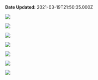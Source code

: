 **Date Updated:** 2021-03-19T21:50:35.000Z

![](https://s3.amazonaws.com/cdn.freshdesk.com/data/helpdesk/attachments/production/48093653308/original/kNhgPMjXQJmAh9r4B14zF4f7gA1NLmaDqQ.jpg?1616170718)

![](https://s3.amazonaws.com/cdn.freshdesk.com/data/helpdesk/attachments/production/48093653362/original/tCHvi2Rxc85ZuOyfsxiUuinEJ0sjJsi0lg.png?1616170737)

![](https://s3.amazonaws.com/cdn.freshdesk.com/data/helpdesk/attachments/production/48093653398/original/00xG9d5xmU7Hw2fbr7EvZiWRAGRAEBZNVQ.png?1616170748)

![](https://s3.amazonaws.com/cdn.freshdesk.com/data/helpdesk/attachments/production/48093653425/original/iyN80WYk6SS3677X6k6N8i5TF4GqmSp1qg.png?1616170761)

![](https://s3.amazonaws.com/cdn.freshdesk.com/data/helpdesk/attachments/production/48093653488/original/KqqPTHE0CzFSCG5TYle-ICbhndKXSfGtcg.png?1616170775)

![](https://s3.amazonaws.com/cdn.freshdesk.com/data/helpdesk/attachments/production/48093653532/original/1hcjb0rQ2nW38YjiSEEgT9bVpGb8_bsVlw.png?1616170787)

![](https://s3.amazonaws.com/cdn.freshdesk.com/data/helpdesk/attachments/production/48093653617/original/mv5_4XZdz15BUjwxrFbloSZ6CXN01mvNaw.png?1616170800)